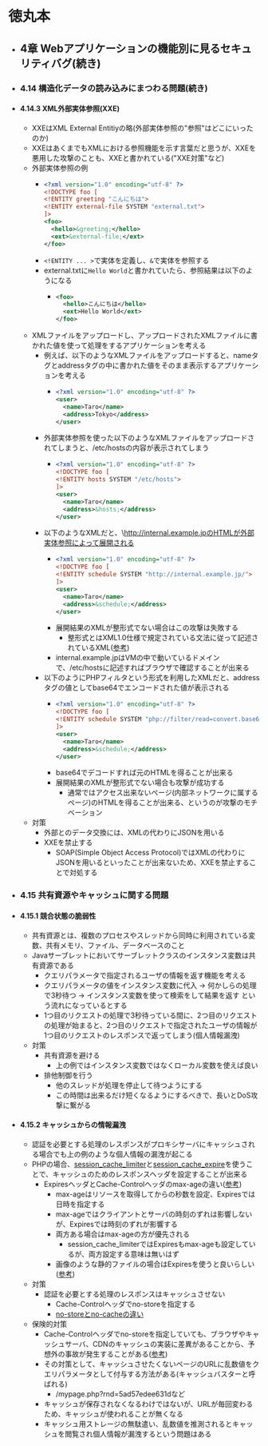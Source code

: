 # 徳丸本
- ## 4章 Webアプリケーションの機能別に見るセキュリティバグ(続き)
- ### 4.14 構造化データの読み込みにまつわる問題(続き)
- #### 4.14.3 XML外部実体参照(XXE)
	- XXEはXML External Entitiyの略(外部実体参照の"参照"はどこにいったのか)
	- XXEはあくまでもXMLにおける参照機能を示す言葉だと思うが、XXEを悪用した攻撃のことも、XXEと書かれている("XXE対策"など)
	- 外部実体参照の例
		- ```xml
		  <?xml version="1.0" encoding="utf-8" ?>
		  <!DOCTYPE foo [
		  <!ENTITY greeting "こんにちは">
		  <!ENTITY external-file SYSTEM "external.txt">
		  ]>
		  <foo>
		    <hello>&greeting;</hello>
		    <ext>&external-file;</ext>
		  </foo>
		  ```
		- `<!ENTITY ... >`で実体を定義し、`&`で実体を参照する
		- external.txtに`Hello World`と書かれていたら、参照結果は以下のようになる
			- ```xml
			  <foo>
			    <hello>こんにちは</hello>
			    <ext>Hello World</ext>
			  </foo>
			  ```
	- XMLファイルをアップロードし、アップロードされたXMLファイルに書かれた値を使って処理をするアプリケーションを考える
		- 例えば、以下のようなXMLファイルをアップロードすると、nameタグとaddressタグの中に書かれた値をそのまま表示するアプリケーションを考える
			- ```xml
			  <?xml version="1.0" encoding="utf-8" ?>
			  <user>
			    <name>Taro</name>
			    <address>Tokyo</address>
			  </user>
			  ```
		- 外部実体参照を使った以下のようなXMLファイルをアップロードされてしまうと、/etc/hostsの内容が表示されてしまう
			- ```xml
			  <?xml version="1.0" encoding="utf-8" ?>
			  <!DOCTYPE foo [
			  <!ENTITY hosts SYSTEM "/etc/hosts">
			  ]>
			  <user>
			    <name>Taro</name>
			    <address>&hosts;</address>
			  </user>
			  ```
		- 以下のようなXMLだと、\http://internal.example.jpのHTMLが外部実体参照によって展開される
			- ```xml
			  <?xml version="1.0" encoding="utf-8" ?>
			  <!DOCTYPE foo [
			  <!ENTITY schedule SYSTEM "http://internal.example.jp/">
			  ]>
			  <user>
			    <name>Taro</name>
			    <address>&schedule;</address>
			  </user>
			  ```
			- 展開結果のXMLが整形式でない場合はこの攻撃は失敗する
				- 整形式とはXML1.0仕様で規定されている文法に従って記述されているXML([参考](https://atmarkit.itmedia.co.jp/fxml/rensai2/xmlmaster04/master04.html))
			- internal.example.jpはVMの中で動いているドメインで、/etc/hostsに記述すればブラウザで確認することが出来る
		- 以下のようにPHPフィルタという形式を利用したXMLだと、addressタグの値としてbase64でエンコードされた値が表示される
			- ```xml
			  <?xml version="1.0" encoding="utf-8" ?>
			  <!DOCTYPE foo [
			  <!ENTITY schedule SYSTEM "php://filter/read=convert.base64-encode/resource=http://internal.example.jp/">
			  ]>
			  <user>
			    <name>Taro</name>
			    <address>&schedule;</address>
			  </user>
			  ```
			- base64でデコードすれば元のHTMLを得ることが出来る
			- 展開結果のXMLが整形式でない場合も攻撃が成功する
				- 通常ではアクセス出来ないページ(内部ネットワークに属するページ)のHTMLを得ることが出来る、というのが攻撃のモチベーション
	- 対策
		- 外部とのデータ交換には、XMLの代わりにJSONを用いる
		- XXEを禁止する
			- SOAP(Simple Object Access Protocol)ではXMLの代わりにJSONを用いるといったことが出来ないため、XXEを禁止することで対処する
- ### 4.15 共有資源やキャッシュに関する問題
- #### 4.15.1 競合状態の脆弱性
	- 共有資源とは、複数のプロセスやスレッドから同時に利用されている変数、共有メモリ、ファイル、データベースのこと
	- Javaサーブレットにおいてサーブレットクラスのインスタンス変数は共有資源である
		- クエリパラメータで指定されるユーザの情報を返す機能を考える
		- クエリパラメータの値をインスタンス変数に代入 → 何かしらの処理で3秒待つ → インスタンス変数を使って検索をして結果を返す という流れになっているとする
		- 1つ目のリクエストの処理で3秒待っている間に、2つ目のリクエストの処理が始まると、2つ目のリクエストで指定されたユーザの情報が1つ目のリクエストのレスポンスで返ってしまう(個人情報漏洩)
	- 対策
		- 共有資源を避ける
			- 上の例ではインスタンス変数ではなくローカル変数を使えば良い
		- 排他制御を行う
			- 他のスレッドが処理を停止して待つようにする
			- この時間は出来るだけ短くなるようにするべきで、長いとDoS攻撃に繋がる
- #### 4.15.2 キャッシュからの情報漏洩
	- 認証を必要とする処理のレスポンスがプロキシサーバにキャッシュされる場合でも上の例のような個人情報の漏洩が起こる
	- PHPの場合、[session_cache_limiter](https://www.php.net/manual/ja/function.session-cache-limiter.php)と[session_cache_expire](https://www.php.net/manual/ja/function.session-cache-expire.php)を使うことで、キャッシュのためのレスポンスヘッダを設定することが出来る
		- ExpiresヘッダとCache-Controlヘッダのmax-ageの違い([参考](https://junzou-marketing.com/browser-cache-control))
			- max-ageはリソースを取得してからの秒数を設定、Expiresでは日時を指定する
			- max-ageではクライアントとサーバの時刻のずれは影響しないが、Expiresでは時刻のずれが影響する
			- 両方ある場合はmax-ageの方が優先される
				- session_cache_limiterではExpiresもmax-ageも設定しているが、両方設定する意味は無いはず
			- 画像のような静的ファイルの場合はExpiresを使うと良いらしい([参考](https://stackoverflow.com/questions/5799906/what-s-the-difference-between-expires-and-cache-control-headers))
	- 対策
		- 認証を必要とする処理のレスポンスはキャッシュさせない
			- Cache-Controlヘッダでno-storeを指定する
			- [no-storeとno-cacheの違い](https://kenzo0107.github.io/2021/12/29/2021-12-30-web-delivery/)
	- 保険的対策
		- Cache-Controlヘッダでno-storeを指定していても、ブラウザやキャッシュサーバ、CDNのキャッシュの実装に差異があることから、予想外の事故が発生することがある([参考](https://engineering.mercari.com/blog/entry/2017-06-22-204500/))
		- その対策として、キャッシュさせたくないページのURLに乱数値をクエリパラメータとして付与する方法がある(キャッシュバスターと呼ばれる)
			- /mypage.php?rnd=5ad57edee631dなど
		- キャッシュが保存されなくなるわけではないが、URLが毎回変わるため、キャッシュが使われることが無くなる
		- キャッシュ用ストレージの無駄遣い、乱数値を推測されるとキャッシュを閲覧され個人情報が漏洩するという問題はある